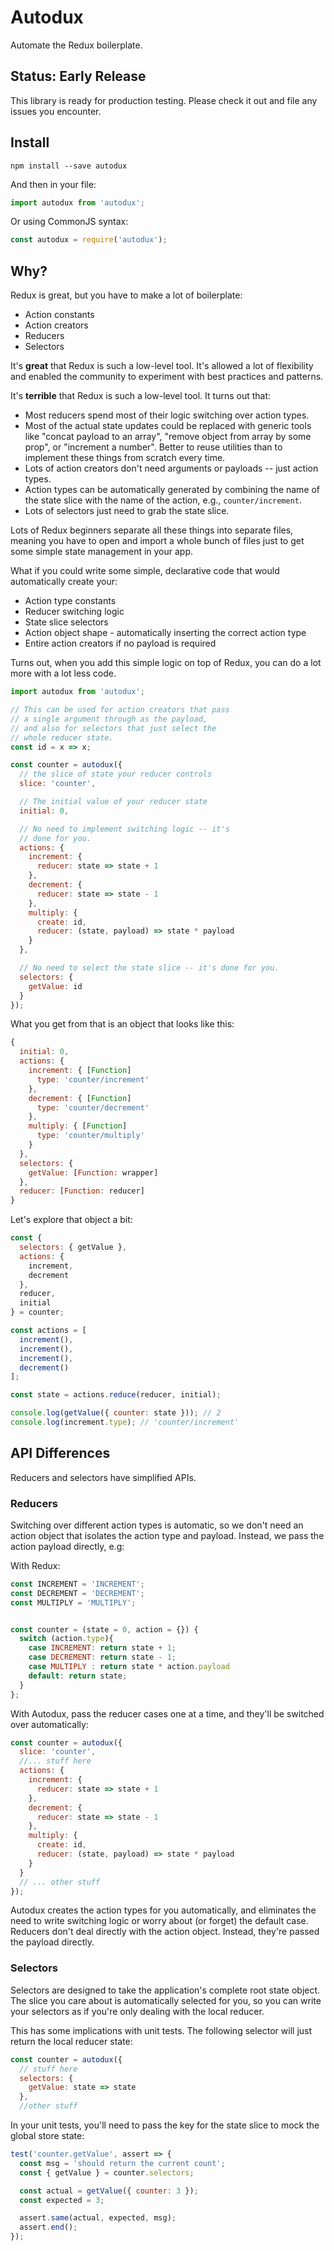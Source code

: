 # Autodux

Automate the Redux boilerplate.

## Status: Early Release

This library is ready for production testing. Please check it out and file any issues you encounter.

## Install

```
npm install --save autodux
```

And then in your file:

```js
import autodux from 'autodux';
```

Or using CommonJS syntax:

```js
const autodux = require('autodux');
```

## Why?

Redux is great, but you have to make a lot of boilerplate:

* Action constants
* Action creators
* Reducers
* Selectors

It's **great** that Redux is such a low-level tool. It's allowed a lot of flexibility and enabled the community to experiment with best practices and patterns.

It's **terrible** that Redux is such a low-level tool. It turns out that:

* Most reducers spend most of their logic switching over action types.
* Most of the actual state updates could be replaced with generic tools like "concat payload to an array", "remove object from array by some prop", or "increment a number". Better to reuse utilities
than to implement these things from scratch every time.
* Lots of action creators don't need arguments or payloads -- just action types.
* Action types can be automatically generated by combining the name of the state slice with the name of the action, e.g., `counter/increment`.
* Lots of selectors just need to grab the state slice.

Lots of Redux beginners separate all these things into separate files, meaning you have to open and import a whole bunch of files just to get some simple state management in your app.

What if you could write some simple, declarative code that would automatically create your:

* Action type constants
* Reducer switching logic
* State slice selectors
* Action object shape - automatically inserting the correct action type
* Entire action creators if no payload is required

Turns out, when you add this simple logic on top of Redux, you can do a lot more with a lot less code.

```js
import autodux from 'autodux';

// This can be used for action creators that pass
// a single argument through as the payload,
// and also for selectors that just select the
// whole reducer state.
const id = x => x;

const counter = autodux({
  // the slice of state your reducer controls
  slice: 'counter',

  // The initial value of your reducer state
  initial: 0,

  // No need to implement switching logic -- it's
  // done for you.
  actions: {
    increment: {
      reducer: state => state + 1
    },
    decrement: {
      reducer: state => state - 1
    },
    multiply: {
      create: id,
      reducer: (state, payload) => state * payload
    }
  },

  // No need to select the state slice -- it's done for you.
  selectors: {
    getValue: id
  }
});
```

What you get from that is an object that looks like this:
```js
{
  initial: 0,
  actions: {
    increment: { [Function]
      type: 'counter/increment'
    },
    decrement: { [Function]
      type: 'counter/decrement'
    },
    multiply: { [Function]
      type: 'counter/multiply'
    }
  },
  selectors: {
    getValue: [Function: wrapper]
  },
  reducer: [Function: reducer]
}
```

Let's explore that object a bit:

```js
const {
  selectors: { getValue },
  actions: {
    increment,
    decrement
  },
  reducer,
  initial
} = counter;

const actions = [
  increment(),
  increment(),
  increment(),
  decrement()
];

const state = actions.reduce(reducer, initial);

console.log(getValue({ counter: state })); // 2
console.log(increment.type); // 'counter/increment'
```


## API Differences

Reducers and selectors have simplified APIs.

### Reducers

Switching over different action types is automatic, so we don't need an action object that isolates the action type and payload. Instead, we pass the action payload directly, e.g:


With Redux:

```js
const INCREMENT = 'INCREMENT';
const DECREMENT = 'DECREMENT';
const MULTIPLY = 'MULTIPLY';


const counter = (state = 0, action = {}) {
  switch (action.type){
    case INCREMENT: return state + 1;
    case DECREMENT: return state - 1;
    case MULTIPLY : return state * action.payload
    default: return state;
  }
};
```

With Autodux, pass the reducer cases one at a time, and they'll be switched over automatically:

```js
const counter = autodux({
  slice: 'counter',
  //... stuff here
  actions: {
    increment: {
      reducer: state => state + 1
    },
    decrement: {
      reducer: state => state - 1
    },
    multiply: {
      create: id,
      reducer: (state, payload) => state * payload
    }
  }
  // ... other stuff
});
```

Autodux creates the action types for you automatically, and eliminates the need to write switching logic or worry about (or forget) the default case. Reducers don't deal directly with the action object. Instead, they're passed the payload directly.

### Selectors

Selectors are designed to take the application's complete root state object. The slice you care about is automatically selected for you, so you can write your selectors as if you're only dealing with the local reducer.

This has some implications with unit tests. The following selector will just return the local reducer state:

```js
const counter = autodux({
  // stuff here
  selectors: {
    getValue: state => state
  },
  //other stuff
```

In your unit tests, you'll need to pass the key for the state slice to mock the global store state:

```js
test('counter.getValue', assert => {
  const msg = 'should return the current count';
  const { getValue } = counter.selectors;

  const actual = getValue({ counter: 3 });
  const expected = 3;

  assert.same(actual, expected, msg);
  assert.end();
});
```
